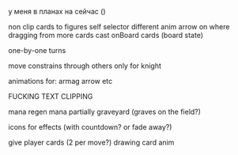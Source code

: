 у меня в планах на сейчас ()

non clip cards to figures
self selector different anim 
arrow on where dragging from
more cards
cast onBoard cards (board state)

one-by-one turns

move constrains through others only for knight

animations for:
armag
arrow
etc

FUCKING TEXT CLIPPING

mana
regen mana partially
graveyard (graves on the field?)

icons for effects (with countdown? or fade away?)

give player cards (2 per move?)
drawing card anim
